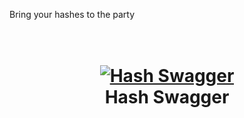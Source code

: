 Bring your hashes to the party

<h1 align="center">
  <br>
  <a href="https://github.com/z0rok1t/Hash-Swagger"><img src="https://imgtr.ee/images/2024/08/19/c0bf6d1a9bf9cd920756ef639b9b44a4.png" alt="Hash Swagger"></a>
  <br>
  Hash Swagger
  <br>
</h1>

